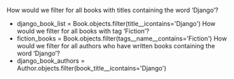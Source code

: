How would we filter for all books with titles containing the word ‘Django’?
- django_book_list = Book.objects.filter(title__icontains='Django')
How would we filter for all books with tag ‘Fiction’?
- fiction_books = Book.objects.filter(tags__name__contains='Fiction')
How would we filter for all authors who have written books containing the word ‘Django’?
- django_book_authors = Author.objects.filter(book_title__icontains='Django')
